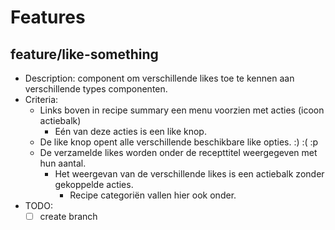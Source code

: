 # Features

## feature/like-something
- Description: component om verschillende likes toe te kennen aan verschillende types componenten.
- Criteria:
  - Links boven in recipe summary een menu voorzien met acties (icoon actiebalk)
    - Eén van deze acties is een like knop.
  - De like knop opent alle verschillende beschikbare like opties. :) :( :p
  - De verzamelde likes worden onder de recepttitel weergegeven met hun aantal.
    - Het weergevan van de verschillende likes is een actiebalk zonder gekoppelde acties.
      - Recipe categoriën vallen hier ook onder.
- TODO:
  - [ ] create branch
